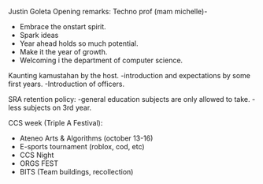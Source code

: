 Justin Goleta
Opening remarks:
Techno prof (mam michelle)-
- Embrace the onstart spirit.
- Spark ideas
- Year ahead holds so much potential.
- Make it the year of growth.
- Welcoming i  the department of computer science.

Kaunting kamustahan by the host.
-introduction and expectations by some first years.
-Introduction of officers.

SRA retention policy:
-general education subjects are only allowed to take.
-less subjects on 3rd year.

CCS week (Triple A Festival):
- Ateneo Arts & Algorithms (october 13-16)
- E-sports tournament (roblox, cod, etc)
- CCS Night
- ORGS FEST
- BITS (Team buildings, recollection)
